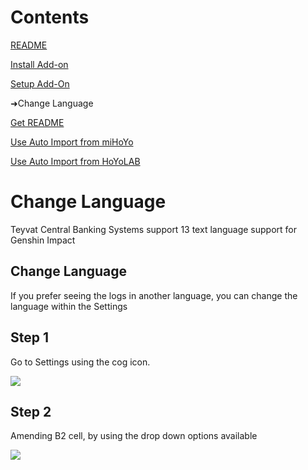 # Contents
[README](/README.md)

[Install Add-on](/docs/INSTALL_ADD_ON.md)

[Setup Add-On](/docs/SETUP_ADD_ON.md)

➜Change Language

[Get README](/docs/GET_README.md)

[Use Auto Import from miHoYo](/docs/USE_AUTO_IMPORT.md)

[Use Auto Import from HoYoLAB](/docs/USE_AUTO_IMPORT_HOYOLAB.md)

#

# Change Language
Teyvat Central Banking Systems support 13 text language support for Genshin Impact

## Change Language
If you prefer seeing the logs in another language, you can change the language within the Settings

## Step 1
Go to Settings using the cog icon.

<img src="https://raw.github.com/Yippy/primorina/master/images/change-language/step-1-go-to-settings.png?sanitize=true">

## Step 2
Amending B2 cell, by using the drop down options available

<img src="https://raw.github.com/Yippy/primorina/master/images/change-language/step-2-edit-settings.png?sanitize=true">